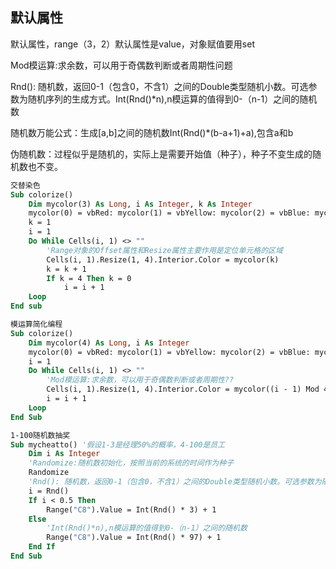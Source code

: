 ## 默认属性

默认属性，range（3，2）默认属性是value，对象赋值要用set

Mod模运算:求余数，可以用于奇偶数判断或者周期性问题

Rnd(): 随机数，返回0-1（包含0，不含1）之间的Double类型随机小数。可选参数为随机序列的生成方式。Int(Rnd()*n),n模运算的值得到0-（n-1）之间的随机数

随机数万能公式：生成[a,b]之间的随机数Int(Rnd()*(b-a+1)+a),包含a和b

伪随机数：过程似乎是随机的，实际上是需要开始值（种子），种子不变生成的随机数也不变。


```vb
交替染色
Sub colorize()
    Dim mycolor(3) As Long, i As Integer, k As Integer
    mycolor(0) = vbRed: mycolor(1) = vbYellow: mycolor(2) = vbBlue: mycolor(3) = vbGreen
    k = 1
    i = 1
    Do While Cells(i, 1) <> ""
        'Range对象的Offset属性和Resize属性主要作用是定位单元格的区域
        Cells(i, 1).Resize(1, 4).Interior.Color = mycolor(k)
        k = k + 1
        If k = 4 Then k = 0
            i = i + 1
    Loop
End sub
```

```vb
模运算简化编程
Sub colorize()
    Dim mycolor(4) As Long, i As Integer
    mycolor(0) = vbRed: mycolor(1) = vbYellow: mycolor(2) = vbBlue: mycolor(3) = vbGreen
    i = 1
    Do While Cells(i, 1) <> ""
        'Mod模运算:求余数，可以用于奇偶数判断或者周期性??
        Cells(i, 1).Resize(1, 4).Interior.Color = mycolor((i - 1) Mod 4)
        i = i + 1
    Loop
End Sub

```

```vb
1-100随机数抽奖
Sub mycheatto() '假设1-3是经理50%的概率，4-100是员工
    Dim i As Integer
    'Randomize:随机数初始化，按照当前的系统的时间作为种子
    Randomize
    'Rnd(): 随机数，返回0-1（包含0，不含1）之间的Double类型随机小数。可选参数为随机序列的生成方式。
    i = Rnd()
    If i < 0.5 Then
        Range("C8").Value = Int(Rnd() * 3) + 1
    Else
        'Int(Rnd()*n),n模运算的值得到0-（n-1）之间的随机数
        Range("C8").Value = Int(Rnd() * 97) + 1
    End If
End Sub
```

